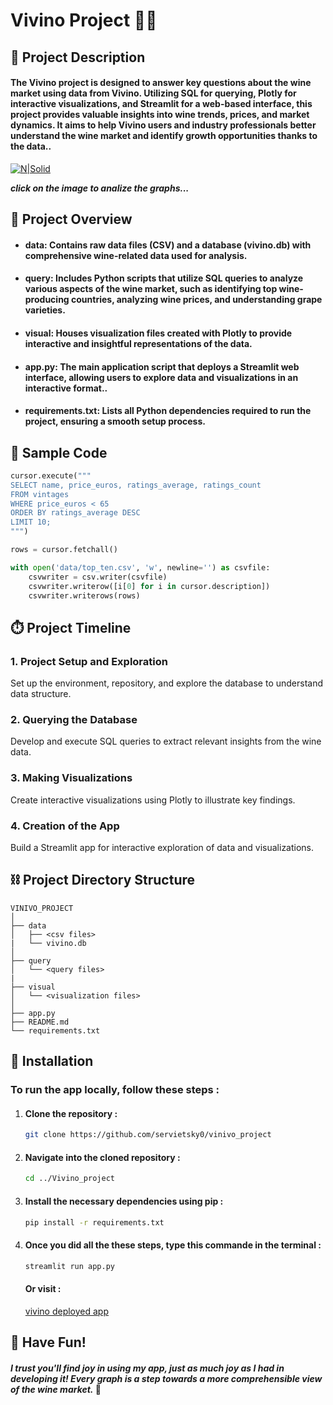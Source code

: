 #  Vivino Project 🍷🍷

## 📜 Project Description
#### The Vivino project is designed to answer key questions about the wine market using data from Vivino. Utilizing SQL for querying, Plotly for interactive visualizations, and Streamlit for a web-based interface, this project provides valuable insights into wine trends, prices, and market dynamics. It aims to help Vivino users and industry professionals better understand the wine market and identify growth opportunities thanks to the data.. ####

[![N|Solid](https://external-content.duckduckgo.com/iu/?u=https%3A%2F%2Ftse3.mm.bing.net%2Fth%3Fid%3DOIP._myDh4nle6wYFGPGxAfzcgHaDn%26pid%3DApi&f=1&ipt=95eb30229bd8d514c3605abbe01b169acfd9521a071089801c66b7d26caf85e0&ipo=images "vivino")](https://vivinoproject-iloveyouantoine.streamlit.app/)

***click on the image to analize the graphs...***

## 👀 Project Overview 

- #### data: Contains raw data files (CSV) and a database (vivino.db) with comprehensive wine-related data used for analysis.

- #### query: Includes Python scripts that utilize SQL queries to analyze various aspects of the wine market, such as identifying top wine-producing countries, analyzing wine prices, and understanding grape varieties. 

- #### visual: Houses visualization files created with Plotly to provide interactive and insightful representations of the data.

- #### app.py: The main application script that deploys a Streamlit web interface, allowing users to explore data and visualizations in an interactive format.. 

- #### requirements.txt: Lists all Python dependencies required to run the project, ensuring a smooth setup process.



## 🤖 Sample Code 
```python
cursor.execute("""
SELECT name, price_euros, ratings_average, ratings_count
FROM vintages
WHERE price_euros < 65
ORDER BY ratings_average DESC
LIMIT 10;
""")

rows = cursor.fetchall()

with open('data/top_ten.csv', 'w', newline='') as csvfile:
    csvwriter = csv.writer(csvfile)
    csvwriter.writerow([i[0] for i in cursor.description])
    csvwriter.writerows(rows)
```

## ⏱️ Project Timeline 

### 1. Project Setup and Exploration

Set up the environment, repository, and explore the database to understand data structure.

### 2.  Querying the Database

Develop and execute SQL queries to extract relevant insights from the wine data.

### 3. Making Visualizations

Create interactive visualizations using Plotly to illustrate key findings.

### 4. Creation of the App

Build a Streamlit app for interactive exploration of data and visualizations.

## ⛓️ Project Directory Structure 

```plaintext
VINIVO_PROJECT
│
├── data
│   ├── <csv files>
|   └── vivino.db
│
├── query
│   └── <query files>
|
├── visual
│   └── <visualization files>
│
├── app.py
├── README.md
└── requirements.txt
```
   

## 🔧  Installation

### To run the app locally, follow these steps :

1. #### Clone the repository :

    
    ```sh
    git clone https://github.com/servietsky0/vinivo_project
    ```
    

2. #### Navigate into the cloned repository :

    
    ```sh
    cd ../Vivino_project 
    ```


3. #### Install the necessary dependencies using pip :

    
    ```sh
    pip install -r requirements.txt
    ```
    

4. #### Once you did all the these steps, type this commande in the terminal :

   ```sh
   streamlit run app.py
   ```
      
    #### Or visit :
    [vivino deployed app](https://vivinoproject-iloveyouantoine.streamlit.app/) 

## 🎉 Have Fun!

#### *I trust you'll find joy in using my app, just as much joy as I had in developing it! Every graph is a step towards a more comprehensible view of the wine market.*  🚀
